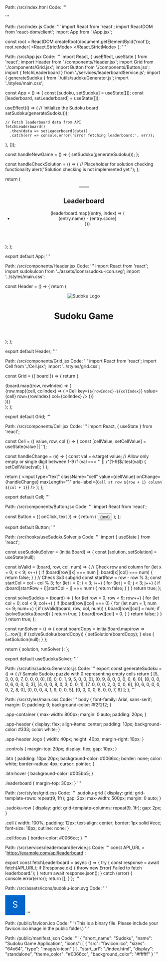 Path: /src/index.html
Code:
'''
<!DOCTYPE html>
<html lang="en">
<head>
  <meta charset="UTF-8">
  <meta name="viewport" content="width=device-width, initial-scale=1.0">
  <title>Sudoku Game</title>
  <link rel="stylesheet" href="./styles/main.css">
  <link rel="stylesheet" href="./styles/grid.css">
  <link rel="icon" href="../public/favicon.ico" type="image/x-icon">
</head>
<body>
  <div id="root"></div>
  <script src="./index.js" type="module"></script>
</body>
</html>
'''

Path: /src/index.js
Code:
'''
import React from 'react';
import ReactDOM from 'react-dom/client';
import App from './App.jsx';

const root = ReactDOM.createRoot(document.getElementById('root'));
root.render(
  <React.StrictMode>
    <App />
  </React.StrictMode>
);
'''

Path: /src/App.jsx
Code:
'''
import React, { useEffect, useState } from 'react';
import Header from './components/Header.jsx';
import Grid from './components/Grid.jsx';
import Button from './components/Button.jsx';
import { fetchLeaderboard } from './services/leaderboardService.js';
import { generateSudoku } from './utils/sudokuGenerator.js';
import './styles/main.css';

const App = () => {
  const [sudoku, setSudoku] = useState([]);
  const [leaderboard, setLeaderboard] = useState([]);

  useEffect(() => {
    // Initialize the Sudoku board
    setSudoku(generateSudoku());

    // Fetch leaderboard data from API
    fetchLeaderboard()
      .then(data => setLeaderboard(data))
      .catch(err => console.error('Error fetching leaderboard:', err));
  }, []);

  const handleNewGame = () => {
    setSudoku(generateSudoku());
  };

  const handleCheckSolution = () => {
    // Placeholder for solution checking functionality
    alert("Solution checking is not implemented yet.");
  };

  return (
    <div className="app-container">
      <Header />
      <main>
        <Grid board={sudoku} />
        <div className="controls">
          <Button text="New Game" onClick={handleNewGame} />
          <Button text="Check" onClick={handleCheckSolution} />
        </div>
        <section className="leaderboard">
          <h2>Leaderboard</h2>
          <ul>
            {leaderboard.map((entry, index) => (
              <li key={index}>
                {entry.name} - {entry.score}
              </li>
            ))}
          </ul>
        </section>
      </main>
    </div>
  );
};

export default App;
'''

Path: /src/components/Header.jsx
Code:
'''
import React from 'react';
import sudokuIcon from '../assets/icons/sudoku-icon.svg';
import '../styles/main.css';

const Header = () => {
  return (
    <header className="app-header">
      <img src={sudokuIcon} alt="Sudoku Logo" className="logo" />
      <h1>Sudoku Game</h1>
    </header>
  );
};

export default Header;
'''

Path: /src/components/Grid.jsx
Code:
'''
import React from 'react';
import Cell from './Cell.jsx';
import '../styles/grid.css';

const Grid = ({ board }) => {
  return (
    <div className="sudoku-grid" role="grid" aria-label="Sudoku Board">
      {board.map((row, rowIndex) => (
        <div key={rowIndex} className="sudoku-row" role="row">
          {row.map((cell, colIndex) => (
            <Cell key={`${rowIndex}-${colIndex}`} value={cell} row={rowIndex} col={colIndex} />
          ))}
        </div>
      ))}
    </div>
  );
};

export default Grid;
'''

Path: /src/components/Cell.jsx
Code:
'''
import React, { useState } from 'react';

const Cell = ({ value, row, col }) => {
  const [cellValue, setCellValue] = useState(value || '');

  const handleChange = (e) => {
    const val = e.target.value;
    // Allow only empty or single digit between 1-9
    if (val === '' || /^[1-9]$/.test(val)) {
      setCellValue(val);
    }
  };

  return (
    <input
      type="text"
      className="cell"
      value={cellValue}
      onChange={handleChange}
      maxLength="1"
      aria-label={`Cell at row ${row + 1} column ${col + 1}`}
    />
  );
};

export default Cell;
'''

Path: /src/components/Button.jsx
Code:
'''
import React from 'react';

const Button = ({ onClick, text }) => {
  return (
    <button onClick={onClick} className="btn">
      {text}
    </button>
  );
};

export default Button;
'''

Path: /src/hooks/useSudokuSolver.js
Code:
'''
import { useState } from 'react';

const useSudokuSolver = (initialBoard) => {
  const [solution, setSolution] = useState(null);

  const isValid = (board, row, col, num) => {
    // Check row and column
    for (let x = 0; x < 9; x++) {
      if (board[row][x] === num || board[x][col] === num) {
        return false;
      }
    }
    // Check 3x3 subgrid
    const startRow = row - row % 3;
    const startCol = col - col % 3;
    for (let i = 0; i < 3; i++) {
      for (let j = 0; j < 3; j++) {
        if (board[startRow + i][startCol + j] === num) {
          return false;
        }
      }
    }
    return true;
  };

  const solveSudoku = (board) => {
    for (let row = 0; row < 9; row++) {
      for (let col = 0; col < 9; col++) {
        if (board[row][col] === 0) {
          for (let num = 1; num <= 9; num++) {
            if (isValid(board, row, col, num)) {
              board[row][col] = num;
              if (solveSudoku(board)) {
                return true;
              }
              board[row][col] = 0;
            }
          }
          return false;
        }
      }
    }
    return true;
  };

  const runSolver = () => {
    const boardCopy = initialBoard.map(row => [...row]);
    if (solveSudoku(boardCopy)) {
      setSolution(boardCopy);
    } else {
      setSolution(null);
    }
  };

  return { solution, runSolver };
};

export default useSudokuSolver;
'''

Path: /src/utils/sudokuGenerator.js
Code:
'''
export const generateSudoku = () => {
  // Sample Sudoku puzzle with 0 representing empty cells
  return [
    [5, 3, 0, 0, 7, 0, 0, 0, 0],
    [6, 0, 0, 1, 9, 5, 0, 0, 0],
    [0, 9, 8, 0, 0, 0, 0, 6, 0],
    [8, 0, 0, 0, 6, 0, 0, 0, 3],
    [4, 0, 0, 8, 0, 3, 0, 0, 1],
    [7, 0, 0, 0, 2, 0, 0, 0, 6],
    [0, 6, 0, 0, 0, 0, 2, 8, 0],
    [0, 0, 0, 4, 1, 9, 0, 0, 5],
    [0, 0, 0, 0, 8, 0, 0, 7, 9]
  ];
};
'''

Path: /src/styles/main.css
Code:
'''
body {
  font-family: Arial, sans-serif;
  margin: 0;
  padding: 0;
  background-color: #f2f2f2;
}

.app-container {
  max-width: 800px;
  margin: 0 auto;
  padding: 20px;
}

.app-header {
  display: flex;
  align-items: center;
  padding: 10px;
  background-color: #333;
  color: white;
}

.app-header .logo {
  width: 40px;
  height: 40px;
  margin-right: 10px;
}

.controls {
  margin-top: 20px;
  display: flex;
  gap: 10px;
}

.btn {
  padding: 10px 20px;
  background-color: #0066cc;
  border: none;
  color: white;
  border-radius: 4px;
  cursor: pointer;
}

.btn:hover {
  background-color: #005bb5;
}

.leaderboard {
  margin-top: 30px;
}
'''

Path: /src/styles/grid.css
Code:
'''
.sudoku-grid {
  display: grid;
  grid-template-rows: repeat(9, 1fr);
  gap: 2px;
  max-width: 500px;
  margin: 0 auto;
}

.sudoku-row {
  display: grid;
  grid-template-columns: repeat(9, 1fr);
  gap: 2px;
}

.cell {
  width: 100%;
  padding: 12px;
  text-align: center;
  border: 1px solid #ccc;
  font-size: 16px;
  outline: none;
}

.cell:focus {
  border-color: #0066cc;
}
'''

Path: /src/services/leaderboardService.js
Code:
'''
const API_URL = 'https://example.com/api/leaderboard';

export const fetchLeaderboard = async () => {
  try {
    const response = await fetch(API_URL);
    if (!response.ok) {
      throw new Error('Failed to fetch leaderboard.');
    }
    return await response.json();
  } catch (error) {
    console.error(error);
    return [];
  }
};
'''

Path: /src/assets/icons/sudoku-icon.svg
Code:
'''
<?xml version="1.0" encoding="UTF-8"?>
<svg width="64" height="64" viewBox="0 0 64 64" xmlns="http://www.w3.org/2000/svg">
  <rect width="64" height="64" fill="#0066cc"/>
  <text x="32" y="40" font-size="28" text-anchor="middle" fill="white">S</text>
</svg>
'''

Path: /public/favicon.ico
Code:
'''
(This is a binary file. Please include your favicon.ico image in the public folder.)
'''

Path: /public/manifest.json
Code:
'''
{
  "short_name": "Sudoku",
  "name": "Sudoku Game Application",
  "icons": [
    {
      "src": "favicon.ico",
      "sizes": "64x64",
      "type": "image/x-icon"
    }
  ],
  "start_url": "./index.html",
  "display": "standalone",
  "theme_color": "#0066cc",
  "background_color": "#ffffff"
}
'''